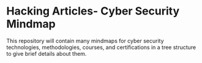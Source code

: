 # Hacking Articles- Cyber Security Mindmap

This repository will contain many mindmaps for cyber security technologies, methodologies, courses, and certifications in a tree structure to give brief details about them. 
